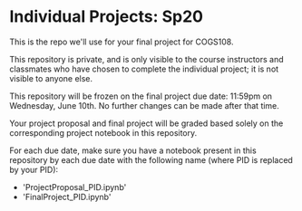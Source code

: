 # Individual Projects: Sp20

This is the repo we'll use for your final project for COGS108.

This repository is private, and is only visible to the course instructors and classmates who have chosen to complete the individual project; it is not visible to anyone else.

This repository will be frozen on the final project due date: 11:59pm on Wednesday, June 10th. No further changes can be made after that time.

Your project proposal and final project will be graded based solely on the corresponding project notebook in this repository.

For each due date, make sure you have a notebook present in this repository by each due date with the following name (where PID is replaced by your PID):

- 'ProjectProposal_PID.ipynb'
- 'FinalProject_PID.ipynb'
